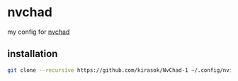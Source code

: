 # nvchad

my config for [nvchad](https://github.com/NvChad/NvChad)

## installation

```bash
git clone --recursive https://github.com/kirasok/NvChad-1 ~/.config/nvim --depth 1 && nvim
```
